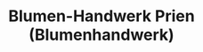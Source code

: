 ---
title: "Blumen-Handwerk Prien (Blumenhandwerk)"
url: /prien-am-chiemsee/blumen-handwerk-prien-blumenhandwerk/
shop: Blumen
---
